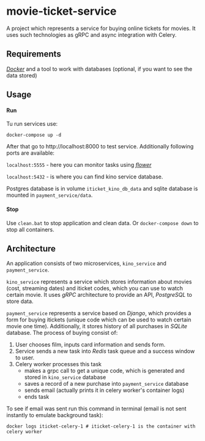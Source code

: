# movie-ticket-service
A project which represents a service for buying online tickets for movies. It uses such technologies as gRPC and async integration with Celery.

## Requirements
_[Docker](https://docs.docker.com/get-docker/)_ and a tool to work with databases (optional, if you want to see the data stored)

## Usage

#### Run
Tu run services use: 
```shell
docker-compose up -d
```
After that go to http://localhost:8000 to test service.
Additionally following ports are available:

```localhost:5555``` - here you can monitor tasks using _[flower](https://pypi.org/project/flower/)_

```localhost:5432``` - is where you can find kino service database.

Postgres database is in volume ```iticket_kino_db_data``` and sqlite database
is mounted in ```payment_service/data```.

#### Stop

Use ```clean.bat``` to stop application and clean data. Or ```docker-compose down``` to stop all containers.

## Architecture
An application consists of two microservices, ```kino_service``` and ```payment_service```.

```kino_service``` represents a service which stores information about movies (cost, streaming dates)
and iticket codes, which you can use to watch certain movie. It uses _gRPC_ architecture to provide an API,
_PostgreSQL_ to store data.

```payment_service``` represents a service based on _Django_, which provides a form for buying itickets (unique code which can be used to
watch certain movie one time). Additionally, it stores history of all purchases in _SQLite_
database. The process of buying consist of:

1. User chooses film, inputs card information and sends form.
2. Service sends a new task into _Redis_ task queue and a success window to user. 
3. Celery worker processes this task 
   - makes a grpc call to get a unique code, which is generated and stored in ```kino_service``` database
   - saves a record of a new purchase into ```payment_service``` database
   - sends email (actually prints it in celery worker's container logs)
   - ends task

To see if email was sent run this command in terminal (email is not sent instantly to emulate background task):

```shell
docker logs iticket-celery-1 # iticket-celery-1 is the container with celery worker
```
